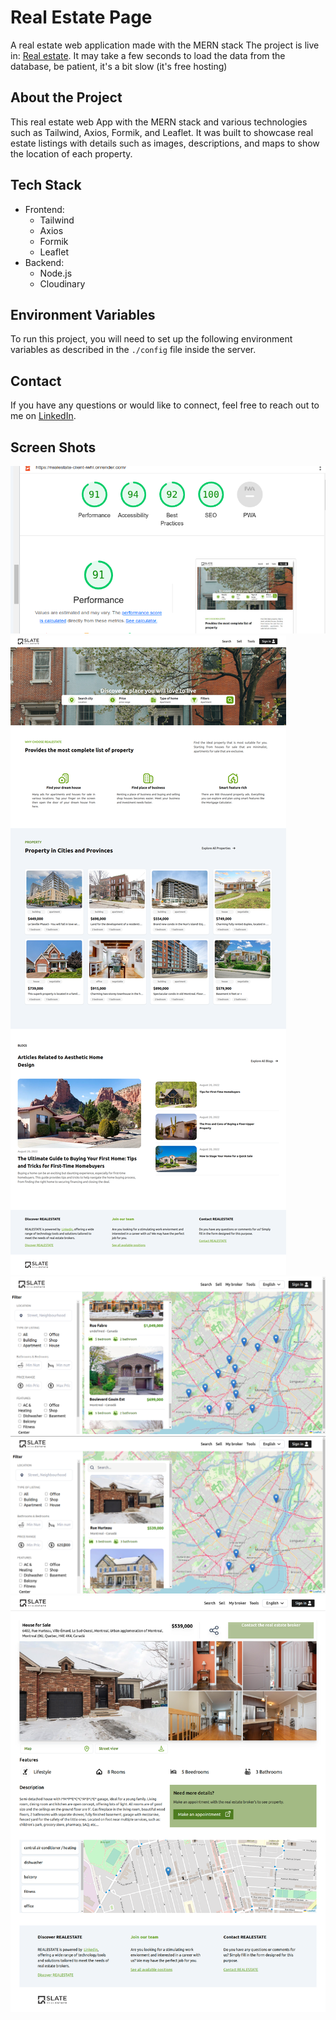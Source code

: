 # Real Estate Page
A real estate web application made with the MERN stack
The project is live in: [Real estate](https://realestate-client-iwhl.onrender.com/).
It may take a few seconds to load the data from the database, be patient, it's a bit slow (it's free hosting)

## About the Project
This real estate web App with the MERN stack and various technologies such as Tailwind, Axios, Formik, and Leaflet. It was built to showcase real estate listings with details such as images, descriptions, and maps to show the location of each property.

## Tech Stack
- Frontend:
  - Tailwind
  - Axios
  - Formik
  - Leaflet
- Backend:
  - Node.js
  - Cloudinary

## Environment Variables
To run this project, you will need to set up the following environment variables as described in the `./config` file inside the server.

## Contact
If you have any questions or would like to connect, feel free to reach out to me on [LinkedIn](https://www.linkedin.com/in/victor-hugo-303324141/).

## Screen Shots
![Homepage screenshot](https://raw.githubusercontent.com/Victorr-Hugo/realestate-mern/main/showcase/Lighthouse.png)
![Homepage screenshot](https://raw.githubusercontent.com/Victorr-Hugo/realestate-mern/main/showcase/screencapture-realestate-client-iwhl-onrender-2023-02-14-20_50_21.png)
![Homepage screenshot](https://raw.githubusercontent.com/Victorr-Hugo/realestate-mern/main/showcase/Captura%20de%20pantalla%20de%202023-02-09%2002-15-47.png)
![Homepage screenshot](https://raw.githubusercontent.com/Victorr-Hugo/realestate-mern/main/showcase/Captura%20de%20pantalla%20de%202023-02-09%2002-16-20.png)
![Homepage screenshot](https://raw.githubusercontent.com/Victorr-Hugo/realestate-mern/main/showcase/screencapture-localhost-3000-properties-63e202b76234aa6c91c4a96e-2023-02-09-02_18_02.png)
